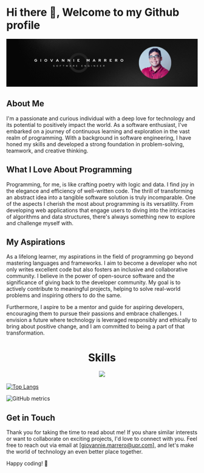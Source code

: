 # Hi there 👋, Welcome to my Github profile

![Profile banner](https://github.com/giovannie-marrero/giovannie-marrero/blob/main/images/banner.png?raw=true)

## About Me

I'm a passionate and curious individual with a deep love for technology and its potential to positively impact the world. As a software enthusiast, I've embarked on a journey of continuous learning and exploration in the vast realm of programming. With a background in software engineering, I have honed my skills and developed a strong foundation in problem-solving, teamwork, and creative thinking.

## What I Love About Programming

Programming, for me, is like crafting poetry with logic and data. I find joy in the elegance and efficiency of well-written code. The thrill of transforming an abstract idea into a tangible software solution is truly incomparable. One of the aspects I cherish the most about programming is its versatility. From developing web applications that engage users to diving into the intricacies of algorithms and data structures, there's always something new to explore and challenge myself with.

## My Aspirations

As a lifelong learner, my aspirations in the field of programming go beyond mastering languages and frameworks. I aim to become a developer who not only writes excellent code but also fosters an inclusive and collaborative community. I believe in the power of open-source software and the significance of giving back to the developer community. My goal is to actively contribute to meaningful projects, helping to solve real-world problems and inspiring others to do the same.

Furthermore, I aspire to be a mentor and guide for aspiring developers, encouraging them to pursue their passions and embrace challenges. I envision a future where technology is leveraged responsibly and ethically to bring about positive change, and I am committed to being a part of that transformation.


<h1 align="center">
Skills
</h1>
<p align="center">
  <a href="https://skillicons.dev">
    <img src="https://skillicons.dev/icons?i=git,java,py,c,cs,html,css,sass,js,ts,react,vscode,eclipse" />
  </a>
</p>

[![Top Langs](https://github-readme-stats.vercel.app/api/top-langs/?username=giovannie-marrero&layout=compact)](https://github.com/anuraghazra/github-readme-stats)

![GitHub metrics](https://metrics.lecoq.io/giovannie-marrero)
## Get in Touch

Thank you for taking the time to read about me! If you share similar interests or want to collaborate on exciting projects, I'd love to connect with you. Feel free to reach out via email at [giovannie.marrero@upr.com], and let's make the world of technology an even better place together.

Happy coding! 🚀